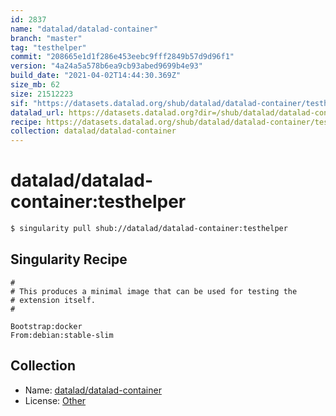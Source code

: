 ```yaml
---
id: 2837
name: "datalad/datalad-container"
branch: "master"
tag: "testhelper"
commit: "208665e1d1f286e453eebc9fff2849b57d9d96f1"
version: "4a24a5a578b6ea9cb93abed9699b4e93"
build_date: "2021-04-02T14:44:30.369Z"
size_mb: 62
size: 21512223
sif: "https://datasets.datalad.org/shub/datalad/datalad-container/testhelper/2021-04-02-208665e1-4a24a5a5/4a24a5a578b6ea9cb93abed9699b4e93.simg"
datalad_url: https://datasets.datalad.org?dir=/shub/datalad/datalad-container/testhelper/2021-04-02-208665e1-4a24a5a5/
recipe: https://datasets.datalad.org/shub/datalad/datalad-container/testhelper/2021-04-02-208665e1-4a24a5a5/Singularity
collection: datalad/datalad-container
---
```


# datalad/datalad-container:testhelper

```bash
$ singularity pull shub://datalad/datalad-container:testhelper
```

## Singularity Recipe

```singularity
#
# This produces a minimal image that can be used for testing the
# extension itself.
#

Bootstrap:docker
From:debian:stable-slim
```

## Collection

 - Name: [datalad/datalad-container](https://github.com/datalad/datalad-container)
 - License: [Other](None)

